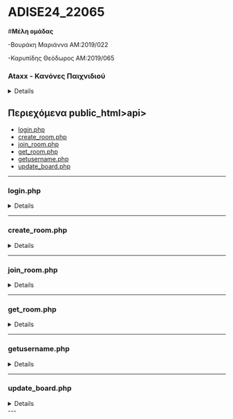 # ADISE24_22065

#**Μέλη ομάδας**

-Βουράκη Μαριάννα ΑΜ:2019/022

-Καρυπίδης Θεόδωρος ΑΜ:2019/065

### Ataxx - Κανόνες Παιχνιδιού
<details>
Το **Ataxx** είναι ένα παιχνίδι στρατηγικής για δύο παίκτες που παίζεται σε πλέγμα 7x7. Είναι εύκολο να το μάθει κανείς, αλλά απαιτεί στρατηγική για να κυριαρχήσει. 

## Σκοπός του Παιχνιδιού
Ο στόχος είναι να αποκτήσετε περισσότερα κομμάτια από τον αντίπαλο στο τέλος του παιχνιδιού.

## Διάταξη και Έναρξη
- Το παιχνίδι παίζεται σε ένα πλέγμα 7x7.
- Κάθε παίκτης ξεκινά με δύο κομμάτια που τοποθετούνται στις διαγώνια αντίθετες γωνίες του πλέγματος.
- Οι παίκτες παίζουν εναλλάξ.

## Κινήσεις

### 1. Αναπαραγωγή (Replication)
Ένα κομμάτι μπορεί να "αναπαραχθεί" σε ένα κενό τετράγωνο που βρίσκεται δίπλα του (σε απόσταση μίας θέσης). Όταν γίνει η κίνηση, δημιουργείται ένα νέο κομμάτι του παίκτη στο τετράγωνο αυτό.

### 2. Άλμα (Jump)
Ένα κομμάτι μπορεί να κινηθεί σε ένα κενό τετράγωνο που βρίσκεται σε απόσταση δύο θέσεων (οριζόντια, κάθετα ή διαγώνια). Με αυτή την κίνηση, το αρχικό κομμάτι μεταφέρεται στη νέα θέση, χωρίς να δημιουργείται νέο κομμάτι.

## Μετατροπή (Capture)
Όταν ένα κομμάτι μετακινείται (είτε μέσω αναπαραγωγής είτε μέσω άλματος), όλα τα αντίπαλα κομμάτια που βρίσκονται σε γειτονικά τετράγωνα μετατρέπονται σε κομμάτια του παίκτη που έκανε την κίνηση.

## Τέλος Παιχνιδιού
Το παιχνίδι τελειώνει όταν:
- Δεν υπάρχουν περισσότερες δυνατές κινήσεις για τους παίκτες.
- Το πλέγμα γεμίζει.

Ο νικητής είναι ο παίκτης με τα περισσότερα κομμάτια στο πλέγμα.

## Ειδικοί Κανόνες
- Σε ορισμένες παραλλαγές, μπορεί να υπάρχουν εμπόδια ή τετράγωνα που δεν μπορούν να καταληφθούν. Αυτά τα εμπόδια εν επηρεάζονται από καμία κίνηση.

Επεξηγηση του API 
# My Project

</details>


## Περιεχόμενα public_html>api>
- [login.php](#loginphp)
- [create_room.php](#create_roomphp)
- [join_room.php](#join_roomphp)
- [get_room.php](#get_roomphp)
- [getusername.php](#getusernamephp)
- [update_board.php](#update_boardphp)
---

### login.php
<details>

Αυτό το αρχείο χειρίζεται τη λειτουργία σύνδεσης χρηστών στο σύστημα. 

- **Σκοπός**:
  - Συνδέει με τη βάση δεδομένων.
  - Αποθηκεύει το όνομα χρήστη στη συνεδρία και στη βάση δεδομένων.
  - Επιστρέφει κατάλληλες JSON απαντήσεις.

- **Βασικές λειτουργίες**:
  - Έλεγχος για τη μέθοδο αιτήματος (`POST`).
  - Έλεγχος εγκυρότητας δεδομένων εισόδου.
  - Εκτέλεση SQL `INSERT INTO users` για αποθήκευση ονόματος χρήστη.
  - Επιστροφή απαντήσεων JSON για επιτυχία ή σφάλματα.

- **Σημειώσεις**:
  - Χρήση του `$_SESSION` για διαχείριση συνεδριών.

</details>

---

### create_room.php
<details>


Το αρχείο `create_room.php` είναι υπεύθυνο για τη δημιουργία δωματίων παιχνιδιού. 

#### **Λειτουργίες**:
1. **Έλεγχος σύνδεσης στη βάση δεδομένων**:
   - Ελέγχει αν υπάρχει ενεργή σύνδεση με τη βάση δεδομένων και επιστρέφει σφάλμα σε περίπτωση αποτυχίας.

2. **Έλεγχος σύνδεσης χρήστη**:
   - Βεβαιώνεται ότι ο χρήστης είναι συνδεδεμένος μέσω `$_SESSION`.

3. **Έλεγχος αν ο χρήστης έχει ήδη δωμάτιο**:
   - Αναζητά υπάρχον δωμάτιο με την κατάσταση `in_progress` για τον χρήστη.
   - Εάν υπάρχει, επιστρέφει το `room_id` στον πελάτη.

4. **Δημιουργία νέου δωματίου**:
   - Δημιουργεί έναν μοναδικό κωδικό δωματίου χρησιμοποιώντας τη μέθοδο `generateRoomCode`.
   - Αρχικοποιεί την κατάσταση του πίνακα με τη μέθοδο `initializeBoard`.
   - Εισάγει το νέο δωμάτιο στη βάση δεδομένων.

#### **Σημαντικές Συναρτήσεις**:
- **`initializeBoard()`**:
  - Δημιουργεί την αρχική κατάσταση του πίνακα του παιχνιδιού (7x7 πλέγμα με αρχικές θέσεις παικτών).
  - Επιστρέφει έναν πίνακα JSON.

- **`generateRoomCode()`**:
  - Παράγει έναν μοναδικό κωδικό δωματίου 5 χαρακτήρων (αλφαριθμητικό).

#### **Απαντήσεις**:
- Επιτυχία: Επιστρέφει JSON μήνυμα όπως `{'message': 'Room created.'}`.
- Σφάλματα:
  - 500: Σφάλμα σύνδεσης στη βάση δεδομένων.
  - 401: Ο χρήστης δεν είναι συνδεδεμένος.

</details>

---

### join_room.php
<details>

Το αρχείο `join_room.php` χρησιμοποιείται για την ένταξη ενός χρήστη σε ένα υπάρχον δωμάτιο παιχνιδιού.

#### **Λειτουργίες**:
1. **Έλεγχος σύνδεσης στη βάση δεδομένων**:
   - Ελέγχει αν υπάρχει ενεργή σύνδεση με τη βάση δεδομένων και επιστρέφει σφάλμα σε περίπτωση αποτυχίας.

2. **Έλεγχος σύνδεσης χρήστη**:
   - Βεβαιώνεται ότι ο χρήστης είναι συνδεδεμένος μέσω `$_SESSION`. Εάν όχι, επιστρέφει σφάλμα HTTP 401 (`User not logged in`).

3. **Έλεγχος παραμέτρων αιτήματος**:
   - Ελέγχει αν έχει σταλεί το `room_id` μέσω της μεθόδου `POST`. Εάν λείπει, επιστρέφει μήνυμα σφάλματος (`Winner not specified`).

4. **Ενημέρωση της κατάστασης του δωματίου**:
   - Ενημερώνει το πεδίο `player_two` στον πίνακα `rooms_game_state` για να προσθέσει τον δεύτερο παίκτη στο δωμάτιο.

#### **Απαντήσεις**:
- **Επιτυχία**:
  - Επιστρέφει JSON μήνυμα όπως `{'message': 'Joined room.'}`.
- **Σφάλματα**:
  - 500: Σφάλμα σύνδεσης στη βάση δεδομένων.
  - 401: Ο χρήστης δεν είναι συνδεδεμένος.
  - Παράλειψη `room_id`: Επιστρέφει `{'error': 'Winner not specified.'}`.

</details>

---

### get_room.php
<details>
Το αρχείο `get_room.php` χρησιμοποιείται για την ανάκτηση δεδομένων σχετικά με το δωμάτιο παιχνιδιού στο οποίο έχει ενταχθεί ο χρήστης.

#### **Λειτουργίες**:
1. **Έλεγχος σύνδεσης στη βάση δεδομένων**:
   - Ελέγχει αν υπάρχει ενεργή σύνδεση με τη βάση δεδομένων και επιστρέφει σφάλμα σε περίπτωση αποτυχίας.

2. **Έλεγχος σύνδεσης χρήστη**:
   - Βεβαιώνεται ότι ο χρήστης είναι συνδεδεμένος μέσω `$_SESSION`. Εάν όχι, επιστρέφει σφάλμα HTTP 401 (`User not logged in`).

3. **Έλεγχος δωματίου**:
   - Ελέγχει αν ο χρήστης έχει ενταχθεί σε ένα δωμάτιο. Εάν το `roomid` λείπει από τη συνεδρία, επιστρέφει σφάλμα HTTP 401 (`Room not joined`).

4. **Ανάκτηση δεδομένων δωματίου**:
   - Εκτελεί SQL ερώτημα για να ανακτήσει όλα τα δεδομένα από τον πίνακα `rooms_game_state` για το δωμάτιο με το συγκεκριμένο `room_id`.

5. **Απάντηση**:
   - Επιστρέφει τα δεδομένα του δωματίου και το όνομα του χρήστη σε JSON μορφή.

#### **Απαντήσεις**:
- **Επιτυχία**:
  - Επιστρέφει JSON μήνυμα όπως:
    ```json
    {
      "success": true,
      "room": { ...room data... },
      "username": "player_name"
    }
    ```
- **Σφάλματα**:
  - 500: Σφάλμα σύνδεσης στη βάση δεδομένων.
  - 401: Ο χρήστης δεν είναι συνδεδεμένος ή δεν έχει ενταχθεί σε δωμάτιο.
  - Εάν το δωμάτιο δεν υπάρχει, επιστρέφει μήνυμα: `{'message': 'Room does not exists.'}`.

</details>


---
### getusername.php
<details>

Το αρχείο `getusername.php` χρησιμοποιείται για την ανάκτηση του ονόματος χρήστη από τη συνεδρία.

#### **Λειτουργίες**:
1. **Έλεγχος μεθόδου αιτήματος**:
   - Ελέγχει αν το αίτημα είναι `GET`. Εάν όχι, επιστρέφει σφάλμα HTTP 405 (`Invalid request method`).

2. **Έλεγχος ύπαρξης ονόματος χρήστη**:
   - Ελέγχει αν το `username` υπάρχει στη συνεδρία. Εάν όχι, επιστρέφει μήνυμα σφάλματος: `{'error': 'No username found.'}`.

3. **Ανάκτηση ονόματος χρήστη**:
   - Παίρνει το όνομα χρήστη από τη συνεδρία (`$_SESSION['username']`).

4. **Απάντηση**:
   - Επιστρέφει το όνομα χρήστη σε JSON μορφή:
     ```json
     {
       "username": "player_name"
     }
     ```

#### **Απαντήσεις**:
- **Επιτυχία**:
  - Επιστρέφει το όνομα χρήστη από τη συνεδρία σε JSON μορφή.
- **Σφάλματα**:
  - Εάν το `username` δεν είναι αποθηκευμένο στη συνεδρία:
    ```json
    {
      "error": "No username found."
    }
    ```
  - Εάν η μέθοδος δεν είναι `GET`, επιστρέφει σφάλμα HTTP 405 με μήνυμα: `{'error': 'Invalid request method.'}`.

</details>


---
### update_board.php
<details>
Το αρχείο `update_board.php` χρησιμοποιείται για την ενημέρωση της κατάστασης του πίνακα παιχνιδιού (board state) σε ένα συγκεκριμένο δωμάτιο.

#### **Λειτουργίες**:
1. **Έλεγχος σύνδεσης στη βάση δεδομένων**:
   - Ελέγχει αν υπάρχει ενεργή σύνδεση με τη βάση δεδομένων και επιστρέφει σφάλμα σε περίπτωση αποτυχίας.

2. **Έλεγχος σύνδεσης χρήστη**:
   - Βεβαιώνεται ότι ο χρήστης είναι συνδεδεμένος μέσω `$_SESSION`. Εάν όχι, επιστρέφει σφάλμα HTTP 401 (`User not logged in`).

3. **Έλεγχος αν ο χρήστης είναι σε δωμάτιο**:
   - Ελέγχει αν ο χρήστης έχει ενταχθεί σε ένα δωμάτιο μέσω της μεταβλητής συνεδρίας `roomid`.

4. **Αποδοχή δεδομένων για ενημέρωση**:
   - Παίρνει τα παρακάτω δεδομένα από το αίτημα `POST`:
     - `newboard`: Η νέα κατάσταση του πίνακα (board state).
     - `current_turn`: Ο παίκτης που έχει σειρά.
     - `status`: Η τρέχουσα κατάσταση του παιχνιδιού.

5. **Ενημέρωση της βάσης δεδομένων**:
   - Ενημερώνει τα πεδία `board_state`, `current_turn`, και `status` του συγκεκριμένου δωματίου στον πίνακα `rooms_game_state`.

6. **Απάντηση**:
   - Επιστρέφει JSON μήνυμα επιτυχίας με τα δεδομένα του δωματίου.
</details>
---

